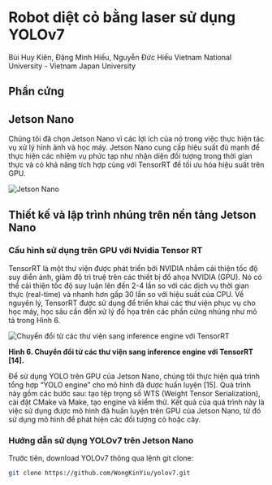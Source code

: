 

# Robot diệt cỏ bằng laser sử dụng YOLOv7
Bùi Huy Kiên, Đặng Minh Hiếu, Nguyễn Đức Hiếu
Vietnam National University - Vietnam Japan University

## Phần cứng
## Jetson Nano 
Chúng tôi đã chọn Jetson Nano vì các lợi ích của nó trong việc thực hiện tác vụ xử lý hình ảnh và học máy. Jetson Nano cung cấp hiệu suất đủ mạnh để thực hiện các nhiệm vụ phức tạp như nhận diện đối tượng trong thời gian thực và có khả năng tích hợp cùng với TensorRT để tối ưu hóa hiệu suất trên GPU.

![Jetson Nano](https://github.com/hieucoolngau/weeding_robot_VJU/assets/116575807/cb74fe7e-9f46-47e6-b75f-34ba33065e3e)

## Thiết kế và lập trình nhúng trên nền tảng Jetson Nano
### Cấu hình sử dụng trên GPU với Nvidia Tensor RT

TensorRT là một thư viện được phát triển bởi NVIDIA nhằm cải thiện tốc độ suy diễn ảnh, giảm độ trì truệ trên các thiết bị đồ ahọa NVIDIA (GPU). Nó có thể cải thiện tốc độ suy luận lên đến 2-4 lần so với các dịch vụ thời gian thực (real-time) và nhanh hơn gấp 30 lần so với hiệu suất của CPU. Về nguyên lý, TensorRT được sử dụng để triển khai các thư viện phục vụ cho học máy, học sâu cần đến xử lý đồ họa trên các phần cứng nhúng như mô tả trong Hình 6.

![Chuyển đổi từ các thư viện sang inference engine với TensorRT](https://github.com/hieucoolngau/weeding_robot_VJU/assets/116575807/01c0779b-11cd-4fec-860a-ee61b4c7fde4)


**Hình 6. Chuyển đổi từ các thư viện sang inference engine với TensorRT [14].**

Để sử dụng YOLO trên GPU của Jetson Nano, chúng tôi thực hiện quá trình tổng hợp “YOLO engine” cho mô hình đã được huấn luyện [15]. Quá trình này gồm các bước sau: tạo tệp trọng số WTS (Weight Tensor Serialization), cài đặt CMake và Make, tạo engine và kiểm thử. Kết quả của quá trình này là việc sử dụng được mô hình đã huấn luyện trên GPU của Jetson Nano, từ đó sử dụng mô hình để phát hiện các đối tượng cỏ hoặc cây.


### Hướng dẫn sử dụng YOLOv7 trên Jetson Nano
Trước tiên, download YOLOv7 thông qua lệnh git clone:

```bash
git clone https://github.com/WongKinYiu/yolov7.git
